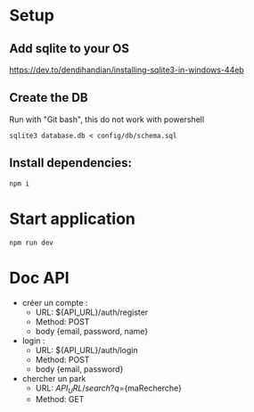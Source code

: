 # Setup

## Add sqlite to your OS

https://dev.to/dendihandian/installing-sqlite3-in-windows-44eb

## Create the DB

Run with "Git bash", this do not work with powershell
```
sqlite3 database.db < config/db/schema.sql
```

## Install dependencies:

```
npm i
```

# Start application
```
npm run dev
```

# Doc API

- créer un compte :
    - URL: ${API_URL}/auth/register
    - Method: POST
    - body {email, password, name}
- login :
    - URL: ${API_URL}/auth/login
    - Method: POST
    - body {email, password}
- chercher un park 
    - URL: ${API_URL}/search?q=${maRecherche}
    - Method: GET
